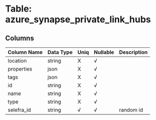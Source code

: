 # Table: azure_synapse_private_link_hubs

## Columns 

|  Column Name   |  Data Type  | Uniq | Nullable | Description | 
|  ----  | ----  | ----  | ----  | ---- | 
| location | string | X | √ |  | 
| properties | json | X | √ |  | 
| tags | json | X | √ |  | 
| id | string | X | √ |  | 
| name | string | X | √ |  | 
| type | string | X | √ |  | 
| selefra_id | string | √ | √ | random id | 


